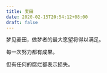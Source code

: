 ```yaml
---
title: 麦田
date: 2020-02-15T20:54:12+08:00
draft: false
---
```


梦见麦田，做梦者的最大愿望将得以满足。

每一次努力都有成果。

但有任何的腐烂都表示损失。

